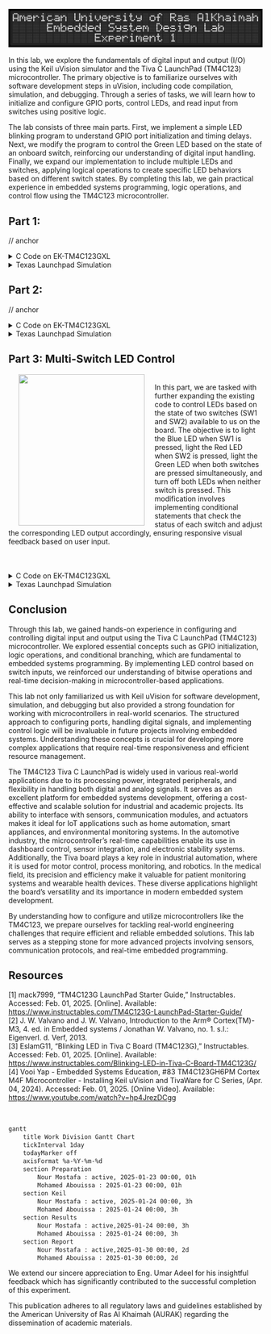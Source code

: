 <p align="center">
  <img src="Photos/logo1.png"/>
</p>

In this lab, we explore the fundamentals of digital input and output (I/O) using the Keil uVision simulator and the Tiva C LaunchPad (TM4C123) microcontroller. The primary objective is to familiarize ourselves with software development steps in uVision, including code compilation, simulation, and debugging. Through a series of tasks, we will learn how to initialize and configure GPIO ports, control LEDs, and read input from switches using positive logic.

The lab consists of three main parts. First, we implement a simple LED blinking program to understand GPIO port initialization and timing delays. Next, we modify the program to control the Green LED based on the state of an onboard switch, reinforcing our understanding of digital input handling. Finally, we expand our implementation to include multiple LEDs and switches, applying logical operations to create specific LED behaviors based on different switch states. By completing this lab, we gain practical experience in embedded systems programming, logic operations, and control flow using the TM4C123 microcontroller.

## Part 1: 

// anchor

<details>
  <summary>C Code on EK-TM4C123GXL</summary>
<br>

```C

```

// anchor

</details>


<details>
  <summary>Texas Launchpad Simulation</summary>
	
<br>



// anchor
	
</details>





## Part 2:

// anchor

<details>
<summary>C Code on EK-TM4C123GXL</summary>
<br>

``` C


```



// anchor
</details>

<details>
  <summary>Texas Launchpad Simulation</summary>
	<br>


// anchor

</details>

## Part 3: Multi-Switch LED Control

<img align="left" width="250" height="300" src="Photos/part3.gif" hspace="20">
<br>
In this part, we are tasked with further expanding the existing code to control LEDs based on the state of two switches (SW1 and SW2) available to us on the board. The objective is to light the Blue LED when SW1 is pressed, light the Red LED when SW2 is pressed, light the Green LED when both switches are pressed simultaneously, and turn off both LEDs when neither switch is pressed. This modification involves implementing conditional statements that check the status of each switch and adjust the corresponding LED output accordingly, ensuring responsive visual feedback based on user input.  <br><br>
<br clear="left"><br>
<details>
<summary>C Code on EK-TM4C123GXL</summary>
<br>

``` C


```

</details>

<details>
  <summary>Texas Launchpad Simulation</summary>
	<br>


// anchor

<br>


</details>

## Conclusion

Through this lab, we gained hands-on experience in configuring and controlling digital input and output using the Tiva C LaunchPad (TM4C123) microcontroller. We explored essential concepts such as GPIO initialization, logic operations, and conditional branching, which are fundamental to embedded systems programming. By implementing LED control based on switch inputs, we reinforced our understanding of bitwise operations and real-time decision-making in microcontroller-based applications. <br>

This lab not only familiarized us with Keil uVision for software development, simulation, and debugging but also provided a strong foundation for working with microcontrollers in real-world scenarios. The structured approach to configuring ports, handling digital signals, and implementing control logic will be invaluable in future projects involving embedded systems. Understanding these concepts is crucial for developing more complex applications that require real-time responsiveness and efficient resource management. <br>

The TM4C123 Tiva C LaunchPad is widely used in various real-world applications due to its processing power, integrated peripherals, and flexibility in handling both digital and analog signals. It serves as an excellent platform for embedded systems development, offering a cost-effective and scalable solution for industrial and academic projects. Its ability to interface with sensors, communication modules, and actuators makes it ideal for IoT applications such as home automation, smart appliances, and environmental monitoring systems. In the automotive industry, the microcontroller’s real-time capabilities enable its use in dashboard control, sensor integration, and electronic stability systems. Additionally, the Tiva board plays a key role in industrial automation, where it is used for motor control, process monitoring, and robotics. In the medical field, its precision and efficiency make it valuable for patient monitoring systems and wearable health devices. These diverse applications highlight the board’s versatility and its importance in modern embedded system development. <br>

By understanding how to configure and utilize microcontrollers like the TM4C123, we prepare ourselves for tackling real-world engineering challenges that require efficient and reliable embedded solutions. This lab serves as a stepping stone for more advanced projects involving sensors, communication protocols, and real-time embedded programming.

## Resources

[1] mack7999, “TM4C123G LaunchPad Starter Guide,” Instructables. Accessed: Feb. 01, 2025. [Online]. Available: <br> https://www.instructables.com/TM4C123G-LaunchPad-Starter-Guide/  
[2] J. W. Valvano and J. W. Valvano, Introduction to the Arm® Cortex(TM)-M3, 4. ed. in Embedded systems / Jonathan W. Valvano, no. 1. s.l.: Eigenverl. d. Verf, 2013.  
[3] EslamG11, “Blinking LED in Tiva C Board (TM4C123G),” Instructables. Accessed: Feb. 01, 2025. [Online]. Available: <br> https://www.instructables.com/Blinking-LED-in-Tiva-C-Board-TM4C123G/  
[4] Vooi Yap - Embedded Systems Education, #83 TM4C123GH6PM Cortex M4F Microcontroller - Installing Keil uVision and TivaWare for C Series, (Apr. 04, 2024). Accessed: Feb. 01, 2025. [Online Video]. Available: <br> https://www.youtube.com/watch?v=hp4JrezDCgg


<br>

```mermaid
gantt
    title Work Division Gantt Chart
    tickInterval 1day
    todayMarker off
    axisFormat %a-%Y-%m-%d
    section Preparation         
        Nour Mostafa : active, 2025-01-23 00:00, 01h
        Mohamed Abouissa : 2025-01-23 00:00, 01h
    section Keil         
        Nour Mostafa : active, 2025-01-24 00:00, 3h
        Mohamed Abouissa : 2025-01-24 00:00, 3h
    section Results       
        Nour Mostafa : active,2025-01-24 00:00, 3h
        Mohamed Abouissa : 2025-01-24 00:00, 3h
    section Report
        Nour Mostafa : active,2025-01-30 00:00, 2d
        Mohamed Abouissa : 2025-01-30 00:00, 2d
```

We extend our sincere appreciation to Eng. Umar Adeel for his insightful feedback which has significantly contributed to the successful completion of this experiment.

This publication adheres to all regulatory laws and guidelines established by the American University of Ras Al Khaimah (AURAK) regarding the dissemination of academic materials.
